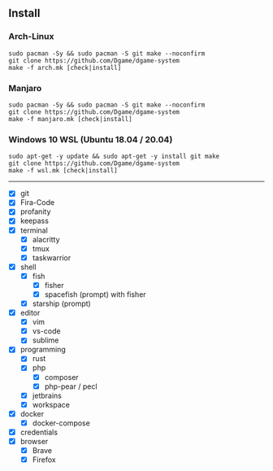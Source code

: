## Install

### Arch-Linux

```make
sudo pacman -Sy && sudo pacman -S git make --noconfirm
git clone https://github.com/Dgame/dgame-system
make -f arch.mk [check|install]
```
### Manjaro

```make
sudo pacman -Sy && sudo pacman -S git make --noconfirm
git clone https://github.com/Dgame/dgame-system
make -f manjaro.mk [check|install]
```

### Windows 10 WSL (Ubuntu 18.04 / 20.04)

```make
sudo apt-get -y update && sudo apt-get -y install git make
git clone https://github.com/Dgame/dgame-system
make -f wsl.mk [check|install]
```

----

 - [x] git
 - [x] Fira-Code
 - [x] profanity
 - [x] keepass
 - [x] terminal
   - [x] alacritty
   - [x] tmux
   - [x] taskwarrior
 - [x] shell
   - [x] fish
     - [x] fisher
     - [x] spacefish (prompt) with fisher
   - [x] starship (prompt)
 - [x] editor
   - [x] vim
   - [x] vs-code
   - [x] sublime
 - [x] programming
   - [x] rust
   - [x] php
     - [x] composer
     - [x] php-pear / pecl
   - [x] jetbrains
   - [x] workspace
 - [x] docker
     - [x] docker-compose
 - [x] credentials
 - [x] browser
     - [x] Brave
     - [x] Firefox
